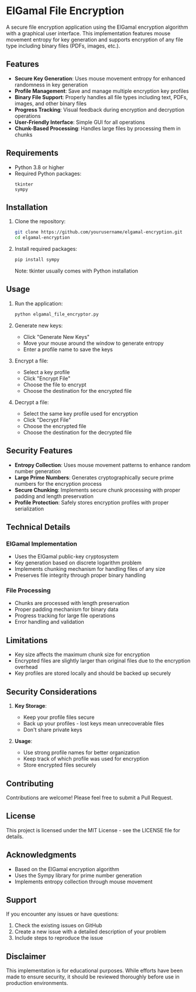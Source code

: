 # ElGamal File Encryption

A secure file encryption application using the ElGamal encryption algorithm with a graphical user interface. This implementation features mouse movement entropy for key generation and supports encryption of any file type including binary files (PDFs, images, etc.).

## Features

- **Secure Key Generation**: Uses mouse movement entropy for enhanced randomness in key generation
- **Profile Management**: Save and manage multiple encryption key profiles
- **Binary File Support**: Properly handles all file types including text, PDFs, images, and other binary files
- **Progress Tracking**: Visual feedback during encryption and decryption operations
- **User-Friendly Interface**: Simple GUI for all operations
- **Chunk-Based Processing**: Handles large files by processing them in chunks

## Requirements

- Python 3.8 or higher
- Required Python packages:
  ```
  tkinter
  sympy
  ```

## Installation

1. Clone the repository:
   ```bash
   git clone https://github.com/yourusername/elgamal-encryption.git
   cd elgamal-encryption
   ```

2. Install required packages:
   ```bash
   pip install sympy
   ```
   Note: tkinter usually comes with Python installation

## Usage

1. Run the application:
   ```bash
   python elgamal_file_encryptor.py
   ```

2. Generate new keys:
   - Click "Generate New Keys"
   - Move your mouse around the window to generate entropy
   - Enter a profile name to save the keys

3. Encrypt a file:
   - Select a key profile
   - Click "Encrypt File"
   - Choose the file to encrypt
   - Choose the destination for the encrypted file

4. Decrypt a file:
   - Select the same key profile used for encryption
   - Click "Decrypt File"
   - Choose the encrypted file
   - Choose the destination for the decrypted file

## Security Features

- **Entropy Collection**: Uses mouse movement patterns to enhance random number generation
- **Large Prime Numbers**: Generates cryptographically secure prime numbers for the encryption process
- **Secure Chunking**: Implements secure chunk processing with proper padding and length preservation
- **Profile Protection**: Safely stores encryption profiles with proper serialization

## Technical Details

### ElGamal Implementation
- Uses the ElGamal public-key cryptosystem
- Key generation based on discrete logarithm problem
- Implements chunking mechanism for handling files of any size
- Preserves file integrity through proper binary handling

### File Processing
- Chunks are processed with length preservation
- Proper padding mechanism for binary data
- Progress tracking for large file operations
- Error handling and validation

## Limitations

- Key size affects the maximum chunk size for encryption
- Encrypted files are slightly larger than original files due to the encryption overhead
- Key profiles are stored locally and should be backed up securely

## Security Considerations

1. **Key Storage**: 
   - Keep your profile files secure
   - Back up your profiles - lost keys mean unrecoverable files
   - Don't share private keys

2. **Usage**:
   - Use strong profile names for better organization
   - Keep track of which profile was used for encryption
   - Store encrypted files securely

## Contributing

Contributions are welcome! Please feel free to submit a Pull Request.

## License

This project is licensed under the MIT License - see the LICENSE file for details.

## Acknowledgments

- Based on the ElGamal encryption algorithm
- Uses the Sympy library for prime number generation
- Implements entropy collection through mouse movement

## Support

If you encounter any issues or have questions:
1. Check the existing issues on GitHub
2. Create a new issue with a detailed description of your problem
3. Include steps to reproduce the issue

## Disclaimer

This implementation is for educational purposes. While efforts have been made to ensure security, it should be reviewed thoroughly before use in production environments.
